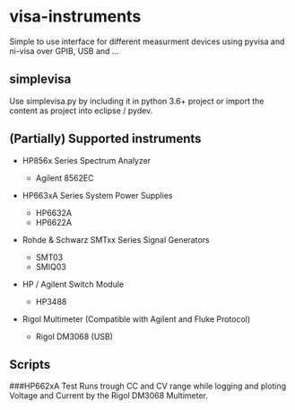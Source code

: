 # visa-instruments
Simple to use interface for different measurment devices using pyvisa and ni-visa over GPIB, USB and ...

## simplevisa
Use simplevisa.py by including it in python 3.6+ project or import the content as project into eclipse / pydev.

## (Partially) Supported instruments
* HP856x Series Spectrum Analyzer 
	* Agilent 8562EC
	
* HP663xA Series System Power Supplies 
	* HP6632A
	* HP6622A
	
* Rohde & Schwarz SMTxx Series Signal Generators
	* SMT03
	* SMIQ03
	
* HP / Agilent Switch Module
	* HP3488 
	
* Rigol Multimeter (Compatible with Agilent and Fluke Protocol)
	* Rigol DM3068 (USB)
	
## Scripts
###HP662xA Test 
Runs trough CC and CV range while logging and ploting 			
Voltage and Current by the Rigol DM3068 Multimeter.
